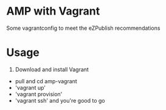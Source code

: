 # AMP with Vagrant

Some vagrantconfig to meet the eZPublish recommendations

# Usage

1. Download and install Vagrant
* pull and cd amp-vagrant
* 'vagrant up'
* 'vagrant provision'
* 'vagrant ssh' and you're good to go
